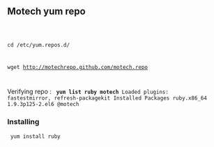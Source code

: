 
## Motech yum repo

<code>

cd /etc/yum.repos.d/

wget http://motechrepo.github.com/motech.repo

</code>

Verifying repo :
<code>
<b>yum list ruby motech</b>
Loaded plugins: fastestmirror, refresh-packagekit
Installed Packages
ruby.x86_64                                                                              1.9.3p125-2.el6                                                                               @motech</code>

### Installing

<code> yum install ruby </code>
